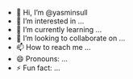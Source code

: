 - 👋 Hi, I’m @yasminsull
- 👀 I’m interested in ...
- 🌱 I’m currently learning ...
- 💞️ I’m looking to collaborate on ...
- 📫 How to reach me ...
- 😄 Pronouns: ...
- ⚡ Fun fact: ...

<!---
yasminsull/yasminsull is a ✨ special ✨ repository because its `README.md` (this file) appears on your GitHub profile.
You can click the Preview link to take a look at your changes.
--->
